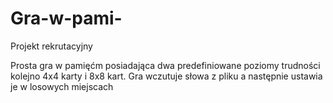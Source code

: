 # Gra-w-pami-
Projekt  rekrutacyjny

Prosta gra w pamięćm posiadająca dwa predefiniowane poziomy trudności kolejno 4x4 karty i 8x8 kart.
Gra wczutuje słowa z pliku a następnie ustawia je w losowych miejscach
